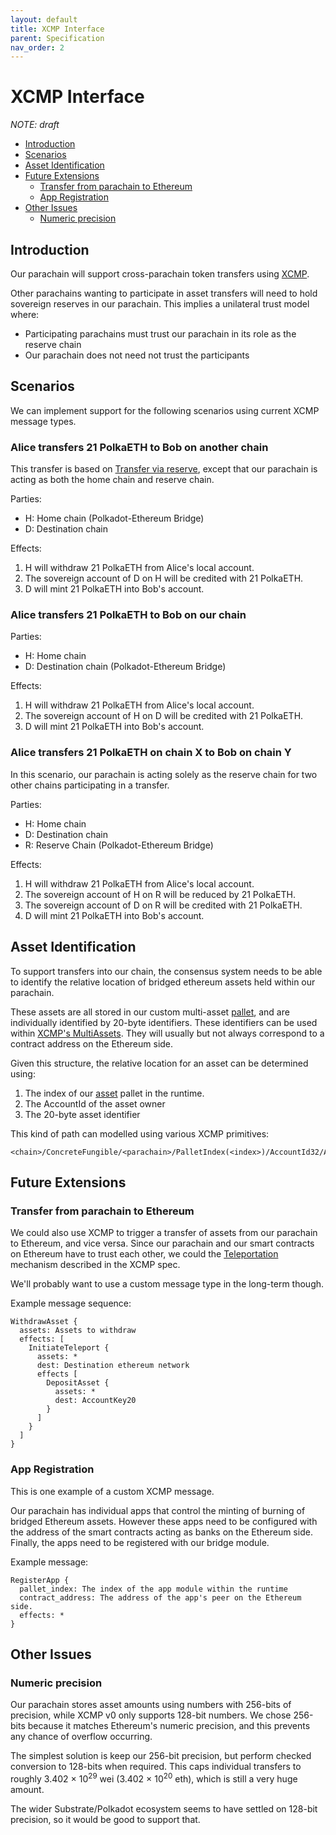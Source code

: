 ```yaml
---
layout: default
title: XCMP Interface
parent: Specification
nav_order: 2
---
```


# XCMP Interface <!-- omit in toc -->

_NOTE: draft_

- [Introduction](#introduction)
- [Scenarios](#scenarios)
- [Asset Identification](#asset-identification)
- [Future Extensions](#future-extensions)
  - [Transfer from parachain to Ethereum](#transfer-from-parachain-to-ethereum)
  - [App Registration](#app-registration)
- [Other Issues](#other-issues)
  - [Numeric precision](#numeric-precision)

## Introduction

Our parachain will support cross-parachain token transfers using [XCMP](https://github.com/paritytech/xcm-format/blob/master/README.md).

Other parachains wanting to participate in asset transfers will need to hold sovereign reserves in our parachain. This implies a unilateral trust model where:

- Participating parachains must trust our parachain in its role as the reserve chain
- Our parachain does not need not trust the participants

## Scenarios

We can implement support for the following scenarios using current XCMP message types.

### Alice transfers 21 PolkaETH to Bob on another chain <!-- omit in toc -->

This transfer is based on [Transfer via reserve](https://github.com/paritytech/xcm-format/blob/master/README.md#transfer-via-reserve), except that our parachain is acting as both the home chain and reserve chain.

Parties:
- H: Home chain (Polkadot-Ethereum Bridge)
- D: Destination chain

Effects:
1. H will withdraw 21 PolkaETH from Alice's local account.
2. The sovereign account of D on H will be credited with 21 PolkaETH.
3. D will mint 21 PolkaETH into Bob's account.

### Alice transfers 21 PolkaETH to Bob on our chain <!-- omit in toc -->

Parties:
- H: Home chain
- D: Destination chain (Polkadot-Ethereum Bridge)

Effects:
1. H will withdraw 21 PolkaETH from Alice's local account.
2. The sovereign account of H on D will be credited with 21 PolkaETH.
3. D will mint 21 PolkaETH into Bob's account.

### Alice transfers 21 PolkaETH on chain X to Bob on chain Y <!-- omit in toc -->

In this scenario, our parachain is acting solely as the reserve chain for two other chains participating in a transfer.

Parties:
- H: Home chain
- D: Destination chain
- R: Reserve Chain (Polkadot-Ethereum Bridge)

Effects:
1. H will withdraw 21 PolkaETH from Alice's local account.
2. The sovereign account of H on R will be reduced by 21 PolkaETH.
3. The sovereign account of D on R will be credited with 21 PolkaETH.
4. D will mint 21 PolkaETH into Bob's account.


## Asset Identification

To support transfers into our chain, the consensus system needs to be able to identify the relative location of bridged ethereum assets held within our parachain.

These assets are all stored in our custom multi-asset [pallet](https://sad-curie-a48c3f.netlify.app/artemis_asset/index.html), and are individually identified by 20-byte identifiers. These identifiers can be used within [XCMP's MultiAssets](https://github.com/paritytech/xcm-format/blob/master/README.md#multiasset-universal-asset-identifiers). They will usually but not always correspond to a contract address on the Ethereum side.

Given this structure, the relative location for an asset can be determined using:
1. The index of our [asset](https://sad-curie-a48c3f.netlify.app/artemis_asset/index.html) pallet in the runtime.
2. The AccountId of the asset owner
3. The 20-byte asset identifier

This kind of path can modelled using various XCMP primitives:

```text
<chain>/ConcreteFungible/<parachain>/PalletIndex(<index>)/AccountId32/AccountKey20
```

## Future Extensions

### Transfer from parachain to Ethereum

We could also use XCMP to trigger a transfer of assets from our parachain to Ethereum, and vice versa. Since our parachain and our smart contracts on Ethereum have to trust each other, we could the [Teleportation](https://github.com/paritytech/xcm-format#transfer-via-teleport) mechanism described in the XCMP spec.

We'll probably want to use a custom message type in the long-term though.

Example message sequence:

```
WithdrawAsset {
  assets: Assets to withdraw
  effects: [
    InitiateTeleport {
      assets: *
      dest: Destination ethereum network
      effects [
        DepositAsset {
          assets: *
          dest: AccountKey20
        }
      ]
    }
  ]
}
```

### App Registration

This is one example of a custom XCMP message.

Our parachain has individual apps that control the minting of burning of bridged Ethereum assets. However these apps need to be configured with the address of the smart contracts acting as banks on the Ethereum side. Finally, the apps need to be registered with our bridge module.

Example message:

```
RegisterApp {
  pallet_index: The index of the app module within the runtime
  contract_address: The address of the app's peer on the Ethereum side.
  effects: *
}
```

## Other Issues

### Numeric precision

Our parachain stores asset amounts using numbers with 256-bits of precision, while XCMP v0 only supports 128-bit numbers. We chose 256-bits because it matches Ethereum's numeric precision, and this prevents any chance of overflow occurring.

The simplest solution is keep our 256-bit precision, but perform checked conversion to 128-bits when required. This caps individual transfers to roughly 3.402 × 10<sup>29</sup> wei (3.402 × 10<sup>20</sup> eth), which is still a very huge amount.

The wider Substrate/Polkadot ecosystem seems to have settled on 128-bit precision, so it would be good to support that.
